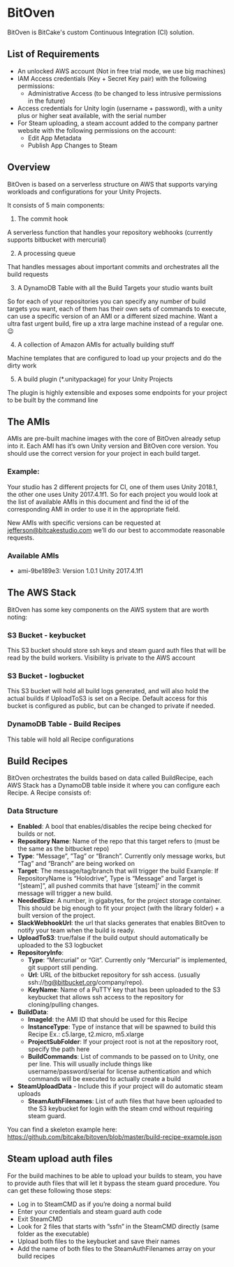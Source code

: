 # BitOven

BitOven is BitCake's custom Continuous Integration (CI) solution.

## List of Requirements
- An unlocked AWS account (Not in free trial mode, we use big machines)
- IAM Access credentials (Key + Secret Key pair) with the following permissions:
  - Administrative Access (to be changed to less intrusive permissions in the future)
- Access credentials for Unity login (username + password), with a unity plus or higher seat available, with the serial number
- For Steam uploading, a steam account added to the company partner website with the following permissions on the account:
  - Edit App Metadata
  - Publish App Changes to Steam

## Overview

BitOven is based on a serverless structure on AWS that supports varying workloads and configurations for your Unity Projects.

It consists of 5 main components:

1. The commit hook

  A serverless function that handles your repository webhooks (currently supports bitbucket with mercurial)
  
2. A processing queue

  That handles messages about important commits and orchestrates all the build requests
  
3. A DynamoDB Table with all the Build Targets your studio wants built

  So for each of your repositories you can specify any number of build targets you want, each of them has their own sets of commands to execute, can use a specific version of an AMI or a different sized machine. Want a ultra fast urgent build, fire up a xtra large machine instead of a regular one. 😉
  
4. A collection of Amazon AMIs for actually building stuff

  Machine templates that are configured to load up your projects and do the dirty work
  
5. A build plugin (*.unitypackage) for your Unity Projects

  The plugin is highly extensible and exposes some endpoints for your project to be built by the command line

## The AMIs

AMIs are pre-built machine images with the core of BitOven already setup into it. 
Each AMI has it’s own Unity version and BitOven core version. You should use the correct version for your project in each build target.

### Example:
  Your studio has 2 different projects for CI, one of them uses Unity 2018.1, the other one uses Unity 2017.4.1f1. So for each project you would look at the list of available AMIs in this document and find the id of the corresponding AMI in order to use it in the appropriate field.

New AMIs with specific versions can be requested at jefferson@bitcakestudio.com we’ll do our best to accommodate reasonable requests.

### Available AMIs
- ami-9be189e3: Version 1.0.1 Unity 2017.4.1f1

## The AWS Stack

BitOven has some key components on the AWS system that are worth noting:

### S3 Bucket - keybucket

This S3 bucket should store ssh keys and steam guard auth files that will be read by the build workers. Visibility is private to the AWS account

### S3 Bucket - logbucket

This S3 bucket will hold all build logs generated, and will also hold the actual builds if UploadToS3 is set on a Recipe. Default access for this bucket is configured as public, but can be changed to private if needed.

### DynamoDB Table - Build Recipes

This table will hold all Recipe configurations

## Build Recipes

BitOven orchestrates the builds based on data called BuildRecipe, each AWS Stack has a DynamoDB table inside it where you can configure each Recipe. A Recipe consists of:

### Data Structure
- **Enabled**: A bool that enables/disables the recipe being checked for builds or not.
- **Repository Name**: Name of the repo that this target refers to (must be the same as the bitbucket repo)
- **Type**: “Message”, ”Tag” or “Branch”. Currently only message works, but “Tag” and “Branch” are being worked on
- **Target**: The message/tag/branch that will trigger the build
    Example: If RepositoryName is “Holodrive”, Type is “Message” and Target is “[steam]”, all pushed commits that have ‘[steam]’ in the commit message will trigger a new build.
- **NeededSize**: A number, in gigabytes, for the project storage container. This should be big enough to fit your project (with the library folder) + a built version of the project.
- **SlackWebhookUrl**: the url that slacks generates that enables BitOven to notify your team when the build is ready.
- **UploadToS3**: true/false if the build output should automatically be uploaded to the S3 logbucket
- **RepositoryInfo**:
  - **Type**: “Mercurial” or “Git”. 
      Currently only “Mercurial” is implemented, git support still pending.
  - **Url**: URL of the bitbucket repository for ssh access. 
      (usually ssh://hg@bitbucket.org/company/repo).
  - **KeyName**: Name of a PuTTY key that has been uploaded to the S3 keybucket that allows ssh access to the repository for cloning/pulling changes.
- **BuildData**:
  - **ImageId**: the AMI ID that should be used for this Recipe
  - **InstanceType**: Type of instance that will be spawned to build this Recipe
      Ex.: c5.large, t2.micro, m5.xlarge
  - **ProjectSubFolder**: If your project root is not at the repository root, specify the path here
  - **BuildCommands**: List of commands to be passed on to Unity, one per line. This will usually include things like username/password/serial for license authentication and which commands will be executed to actually create a build
- **SteamUploadData** - Include this if your project will do automatic steam uploads
  - **SteamAuthFilenames**: List of auth files that have been uploaded to the S3 keybucket for login with the steam cmd without requiring steam guard.

You can find a skeleton example here: https://github.com/bitcake/bitoven/blob/master/build-recipe-example.json

## Steam upload auth files

For the build machines to be able to upload your builds to steam, you have to provide auth files that will let it bypass the steam guard procedure. You can get these following those steps:


- Log in to SteamCMD as if you’re doing a normal build
- Enter your credentials and steam guard auth code
- Exit SteamCMD
- Look for 2 files that starts with ”ssfn” in the SteamCMD directly (same folder as the executable)
- Upload both files to the keybucket and save their names
- Add the name of both files to the SteamAuthFilenames array on your build recipes

